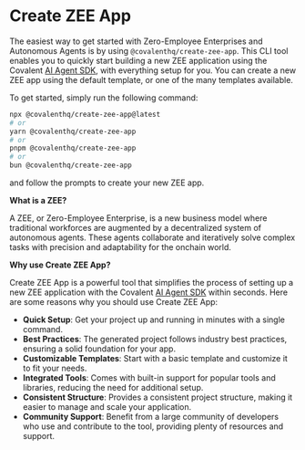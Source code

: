 # Create ZEE App

The easiest way to get started with Zero-Employee Enterprises and Autonomous Agents is by using `@covalenthq/create-zee-app`. This CLI tool enables you to quickly start building a new ZEE application using the Covalent [AI Agent SDK](https://github.com/covalenthq/ai-agent-sdk), with everything setup for you. You can create a new ZEE app using the default template, or one of the many templates available.

To get started, simply run the following command:

```sh
npx @covalenthq/create-zee-app@latest
# or
yarn @covalenthq/create-zee-app
# or
pnpm @covalenthq/create-zee-app
# or
bun @covalenthq/create-zee-app
```

and follow the prompts to create your new ZEE app.

**What is a ZEE?**

A ZEE, or Zero-Employee Enterprise, is a new business model where traditional workforces are augmented by a decentralized system of autonomous agents. These agents collaborate and iteratively solve complex tasks with precision and adaptability for the onchain world.

**Why use Create ZEE App?**

Create ZEE App is a powerful tool that simplifies the process of setting up a new ZEE application with the Covalent [AI Agent SDK](https://github.com/covalenthq/ai-agent-sdk) within seconds. Here are some reasons why you should use Create ZEE App:

- **Quick Setup**: Get your project up and running in minutes with a single command.
- **Best Practices**: The generated project follows industry best practices, ensuring a solid foundation for your app.
- **Customizable Templates**: Start with a basic template and customize it to fit your needs.
- **Integrated Tools**: Comes with built-in support for popular tools and libraries, reducing the need for additional setup.
- **Consistent Structure**: Provides a consistent project structure, making it easier to manage and scale your application.
- **Community Support**: Benefit from a large community of developers who use and contribute to the tool, providing plenty of resources and support.
